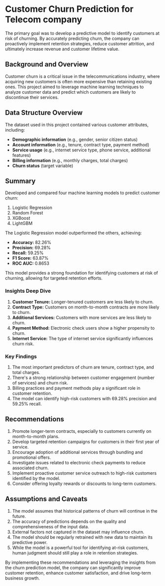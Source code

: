 # Customer Churn Prediction for Telecom company

The primary goal was to develop a predictive model to identify customers at risk of churning. By accurately predicting churn, the company can proactively implement retention strategies, reduce customer attrition, and ultimately increase revenue and customer lifetime value.

## Background and Overview
Customer churn is a critical issue in the telecommunications industry, where acquiring new customers is often more expensive than retaining existing ones. This project aimed to leverage machine learning techniques to analyze customer data and predict which customers are likely to discontinue their services.

## Data Structure Overview
The dataset used in this project contained various customer attributes, including:
- **Demographic information** (e.g., gender, senior citizen status)
- **Account information** (e.g., tenure, contract type, payment method)
- **Service usage** (e.g., internet service type, phone service, additional features)
- **Billing information** (e.g., monthly charges, total charges)
- **Churn status** (target variable)


## Summary
Developed and compared four machine learning models to predict customer churn:
1. Logistic Regression
2. Random Forest
3. XGBoost
4. LightGBM

The Logistic Regression model outperformed the others, achieving:
- **Accuracy:** 82.26%
- **Precision:** 69.28%
- **Recall:** 59.25%
- **F1 Score:** 63.87%
- **ROC AUC:** 0.8653

This model provides a strong foundation for identifying customers at risk of churning, allowing for targeted retention efforts.

### Insights Deep Dive
1. **Customer Tenure:** Longer-tenured customers are less likely to churn.
2. **Contract Type:** Customers on month-to-month contracts are more likely to churn.
3. **Additional Services:** Customers with more services are less likely to churn.
4. **Payment Method:** Electronic check users show a higher propensity to churn.
5. **Internet Service:** The type of internet service significantly influences churn risk.

### Key Findings
1. The most important predictors of churn are tenure, contract type, and total charges.
2. There's a strong relationship between customer engagement (number of services) and churn risk.
3. Billing practices and payment methods play a significant role in customer retention.
4. The model can identify high-risk customers with 69.28% precision and 59.25% recall.

## Recommendations
1. Promote longer-term contracts, especially to customers currently on month-to-month plans.
2. Develop targeted retention campaigns for customers in their first year of service.
3. Encourage adoption of additional services through bundling and promotional offers.
4. Investigate issues related to electronic check payments to reduce associated churn.
5. Implement proactive customer service outreach to high-risk customers identified by the model.
6. Consider offering loyalty rewards or discounts to long-term customers.

## Assumptions and Caveats
1. The model assumes that historical patterns of churn will continue in the future.
2. The accuracy of predictions depends on the quality and comprehensiveness of the input data.
3. External factors not captured in the dataset may influence churn.
4. The model should be regularly retrained with new data to maintain its predictive power.
5. While the model is a powerful tool for identifying at-risk customers, human judgment should still play a role in retention strategies.

By implementing these recommendations and leveraging the insights from the churn prediction model, the company can significantly improve customer retention, enhance customer satisfaction, and drive long-term business growth.
